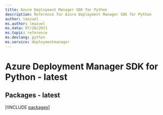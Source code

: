 ```yaml
---
title: Azure Deployment Manager SDK for Python
description: Reference for Azure Deployment Manager SDK for Python
author: lmazuel
ms.author: lmazuel
ms.data: 07/20/2023
ms.topic: reference
ms.devlang: python
ms.service: deploymentmanager
---
```

# Azure Deployment Manager SDK for Python - latest
## Packages - latest
[!INCLUDE [packages](deployment-manager-index.md)]